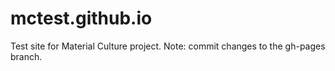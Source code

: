# mctest.github.io
Test site for Material Culture project. 
Note: commit changes to the gh-pages branch. 
